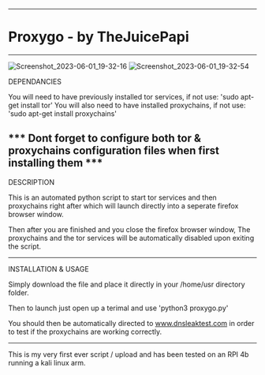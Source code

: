 -------------------------------------------------------------------------------------------------------------------------------------------

# Proxygo - by TheJuicePapi

-------------------------------------------------------------------------------------------------------------------------------------------
![Screenshot_2023-06-01_19-32-16](https://github.com/TheJuicePapi/proxygo/assets/134894632/1e2e13fb-d436-4acf-bfd6-073829fba306)
![Screenshot_2023-06-01_19-32-54](https://github.com/TheJuicePapi/proxygo/assets/134894632/5598197e-7b0d-4c9f-9378-aac9bb3e5289)





DEPENDANCIES

You will need to have previously installed tor services, if not use: 'sudo apt-get install tor'
You will also need to have installed proxychains, if not use: 'sudo apt-get install proxychains'

*** Dont forget to configure both tor & proxychains configuration files when first installing them ***
-------------------------------

DESCRIPTION

This is an automated python script to start tor services and then proxychains right after which will launch directly into a seperate firefox browser window.

Then after you are finished and you close the firefox browser window, The proxychains and the tor services will be automatically disabled upon exiting the script.

-------------------------------
 
INSTALLATION & USAGE

Simply download the file and place it directly in your /home/usr directory folder.

Then to launch just open up a terimal and use 'python3 proxygo.py'

You should then be automatically directed to www.dnsleaktest.com in order to test 
if the proxychains are working correctly. 

-------------------------------

This is my very first ever script / upload and has been tested on an RPI 4b running a kali linux arm. 
